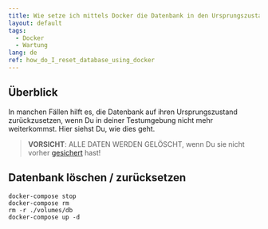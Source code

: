 ```yaml
---
title: Wie setze ich mittels Docker die Datenbank in den Ursprungszustand zurück?
layout: default
tags:  
  - Docker
  - Wartung
lang: de
ref: how_do_I_reset_database_using_docker
---
```

## Überblick

In manchen Fällen hilft es, die Datenbank auf ihren Ursprungszustand zurückzusetzen, wenn Du in deiner Testumgebung nicht mehr weiterkommst. Hier siehst Du, wie dies geht.

>**VORSICHT**: ALLE DATEN WERDEN GELÖSCHT, wenn Du sie nicht vorher [gesichert](Wie_sichere_ich_metasfresh_docker) hast!

## Datenbank löschen / zurücksetzen

```
docker-compose stop
docker-compose rm
rm -r ./volumes/db
docker-compose up -d
```

